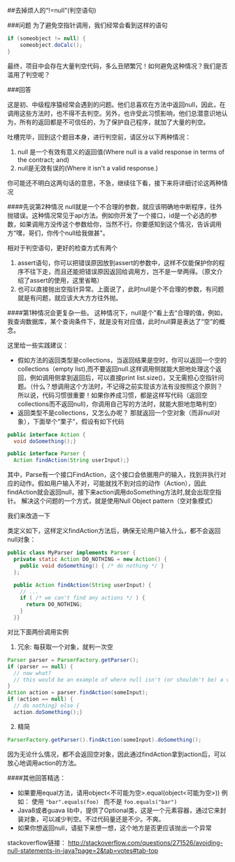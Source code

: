 ##去掉烦人的“!=null"(判空语句)

###问题
为了避免空指针调用，我们经常会看到这样的语句
```java
if (someobject != null) {
    someobject.doCalc();
}
```
最终，项目中会存在大量判空代码，多么丑陋繁冗！如何避免这种情况？我们是否滥用了判空呢？

###回答

这是初、中级程序猿经常会遇到的问题。他们总喜欢在方法中返回null，因此，在调用这些方法时，也不得不去判空。另外，也许受此习惯影响，他们总潜意识地认为，所有的返回都是不可信任的，为了保护自己程序，就加了大量的判空。

吐槽完毕，回到这个题目本身，进行判空前，请区分以下两种情况：

1. null 是一个有效有意义的返回值(Where null is a valid response in terms of the contract; and)
2. null是无效有误的(Where it isn't a valid response.)

你可能还不明白这两句话的意思，不急，继续往下看，接下来将详细讨论这两种情况

####先说第2种情况
null就是一个不合理的参数，就应该明确地中断程序，往外抛错误。这种情况常见于api方法。例如你开发了一个接口，id是一个必选的参数，如果调用方没传这个参数给你，当然不行。你要感知到这个情况，告诉调用方“嘿，哥们，你传个null给我做甚"。

相对于判空语句，更好的检查方式有两个

1. assert语句，你可以把错误原因放到assert的参数中，这样不仅能保护你的程序不往下走，而且还能把错误原因返回给调用方，岂不是一举两得。（原文介绍了assert的使用，这里省略）
2. 也可以直接抛出空指针异常。上面说了，此时null是个不合理的参数，有问题就是有问题，就应该大大方方往外抛。

####第1种情况会更复杂一些。
这种情况下，null是个”看上去“合理的值，例如，我查询数据库，某个查询条件下，就是没有对应值，此时null算是表达了“空”的概念。

这里给一些实践建议：

-  假如方法的返回类型是collections，当返回结果是空时，你可以返回一个空的collections（empty list),而不要返回null.这样调用侧就能大胆地处理这个返回，例如调用侧拿到返回后，可以直接print list.size()，又无需担心空指针问题。（什么？想调用这个方法时，不记得之前实现该方法有没按照这个原则？所以说，代码习惯很重要！如果你养成习惯，都是这样写代码（返回空collections而不返回null)，你调用自己写的方法时，就能大胆地忽略判空）
-  返回类型不是collections，又怎么办呢？
那就返回一个空对象（而非null对象），下面举个“栗子”，假设有如下代码

```java
public interface Action {
  void doSomething();}

public interface Parser {
  Action findAction(String userInput);}
```

其中，Parse有一个接口FindAction，这个接口会依据用户的输入，找到并执行对应的动作。假如用户输入不对，可能就找不到对应的动作（Action），因此findAction就会返回null，接下来action调用doSomething方法时,就会出现空指针。
解决这个问题的一个方式，就是使用Null Object pattern（空对象模式）

我们来改造一下

类定义如下，这样定义findAction方法后，确保无论用户输入什么，都不会返回null对象：
```java
public class MyParser implements Parser {
  private static Action DO_NOTHING = new Action() {
    public void doSomething() { /* do nothing */ }
  };

  public Action findAction(String userInput) {
    // ...
    if ( /* we can't find any actions */ ) {
      return DO_NOTHING;
    }
  }}
```

对比下面两份调用实例
1. 冗余:  每获取一个对象，就判一次空
```java
Parser parser = ParserFactory.getParser();
if (parser == null) {
  // now what?
  // this would be an example of where null isn't (or shouldn't be) a valid response
}
Action action = parser.findAction(someInput);
if (action == null) {
  // do nothing} else {
  action.doSomething();}
```

2. 精简
```java
ParserFactory.getParser().findAction(someInput).doSomething();
```
因为无论什么情况，都不会返回空对象，因此通过findAction拿到action后，可以放心地调用action的方法。



####其他回答精选：
- 如果要用equal方法，请用object<不可能为空>.equal(object<可能为空>))
例如：
使用
`"bar".equals(foo) `
而不是
`foo.equals("bar") `
- Java8或者guava lib中，提供了Optional类，这是一个元素容器，通过它来封装对象，可以减少判空。不过代码量还是不少。不爽。
- 如果你想返回null，请挺下来想一想，这个地方是否更应该抛出一个异常

stackoverflow链接：
http://stackoverflow.com/questions/271526/avoiding-null-statements-in-java?page=2&tab=votes#tab-top
